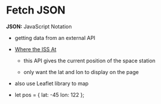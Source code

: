 # Fetch JSON

**JSON:** JavaScript Notation

- getting data from an external API

- [Where the ISS At](https://wheretheiss.at/)

    - this API gives the current position of the space station

    - only want the lat and lon to display on the page

- also use Leaflet library to map

- let pos = {
    lat: -45
    lon: 122
};